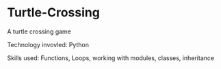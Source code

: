 # Turtle-Crossing
A turtle crossing game

Technology invovled: Python

Skills used: Functions, Loops, working with modules, classes, inheritance
